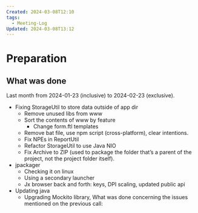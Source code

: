 ```yaml
---
Created: 2024-03-08T12:10
tags:
  - Meeting-Log
Updated: 2024-03-08T13:12
---
```

# Preparation
## What was done
Last month from 2024-01-23 (inclusive) to 2024-02-23 (exclusive).
- Fixing StorageUtil to store data outside of app dir
    - Remove unused libs from www
    - Sort the contents of www by feature
        - Change form.ftl templates
    - Remove bat file, use npm script (cross-platform), clear intentions.
    - Fix NPEs in ReportUtil
    - Refactor StorageUtil to use Java NIO
    - Fix Archive to ZIP (used to package the folder that’s a parent of the project, not the project folder itself).
- jpackager
    - Checking it on linux
    - Using a secondary launcher
    - Jx browser back and forth: keys, DPI scaling, updated public api
- Updating java
    - Upgrading Mockito library,
What was done concerning the issues mentioned on the previous call: